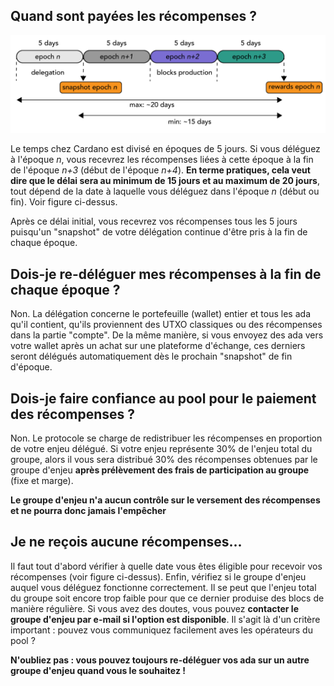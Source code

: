 ## Quand sont payées les récompenses ?

<img src="./rewards_schedule.png"  title="rewards schedule" style="zoom:100%;" />

Le temps chez Cardano est divisé en époques de 5 jours. Si vous déléguez à l'époque *n*, vous recevrez les récompenses liées à cette époque à la fin de l'époque *n+3* (début de l'époque *n+4*). **En terme pratiques, cela veut dire que le délai sera au minimum de 15 jours et au maximum de 20 jours**, tout dépend de la date à laquelle vous déléguez dans l'époque *n* (début ou fin). Voir figure ci-dessus.

Après ce délai initial, vous recevrez vos récompenses tous les 5 jours puisqu'un "snapshot" de votre délégation continue d'être pris à la fin de chaque époque.

## Dois-je re-déléguer mes récompenses à la fin de chaque époque ?

Non. La délégation concerne le portefeuille (wallet) entier et  tous les ada qu'il contient, qu'ils proviennent des UTXO classiques ou des récompenses dans la partie "compte". De la même manière, si vous envoyez des ada vers votre wallet après un achat sur une plateforme d'échange, ces derniers seront délégués automatiquement dès le prochain "snapshot" de fin d'époque.

## Dois-je faire confiance au pool pour le paiement des récompenses ?

Non. Le protocole se charge de redistribuer les récompenses en proportion de votre enjeu délégué. Si votre enjeu représente 30% de l'enjeu total du groupe, alors il vous sera distribué 30% des récompenses obtenues par le groupe d'enjeu **après prélèvement des frais de participation au groupe** (fixe et marge).

**Le groupe d'enjeu n'a aucun contrôle sur le versement des récompenses et ne pourra donc jamais l'empêcher**

## Je ne reçois aucune récompenses...

Il faut tout d'abord vérifier à quelle date vous êtes éligible pour recevoir vos récompenses (voir figure ci-dessus). Enfin, vérifiez si le groupe d'enjeu auquel vous déléguez fonctionne correctement. Il se peut que l'enjeu total du groupe soit encore trop faible pour que ce dernier produise des blocs de manière régulière. Si vous avez des doutes, vous pouvez **contacter le groupe d'enjeu par e-mail si l'option est disponible**. Il s'agit là d'un critère important : pouvez vous communiquez facilement aves les opérateurs du pool ?

**N'oubliez pas : vous pouvez toujours re-déléguer vos ada sur un autre groupe d'enjeu quand vous le souhaitez !**